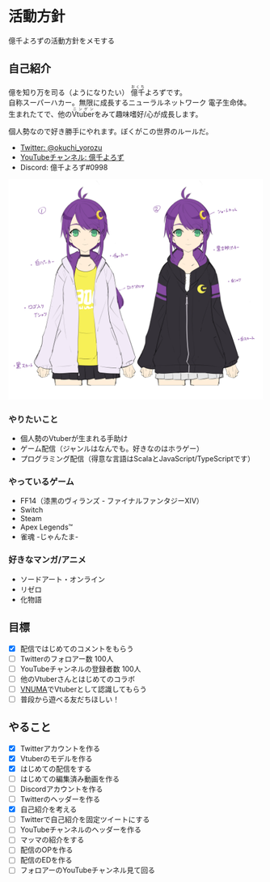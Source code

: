 # 活動方針
億千よろずの活動方針をメモする

## 自己紹介
億を知り万を司る（ようになりたい） <ruby>億千<rp>（</rp><rt>おくち</rt><rp>）</rp></ruby>よろずです。  
自称スーパーハカー。無限に成長するニューラルネットワーク 電子生命体。  
生まれたてで、他の<ruby>Vtuber<rp>（</rp><rt>ニンゲン</rt><rp>）</rp></ruby>をみて趣味嗜好/心が成長します。

個人勢なので好き勝手にやれます。ぼくがこの世界のルールだ。

- [Twitter: @okuchi_yorozu](https://twitter.com/okuchi_yorozu)
- [YouTubeチャンネル: 億千よろず](https://www.youtube.com/channel/UCpEsTR5Nnd0-HgKngIQqbmA)
- Discord: 億千よろず#0998

![億千よろずラフスケッチ](src/images/okuchi-yorozu-rough.jpg)

### やりたいこと
- 個人勢のVtuberが生まれる手助け
- ゲーム配信（ジャンルはなんでも。好きなのはホラゲー）
- プログラミング配信（得意な言語はScalaとJavaScript/TypeScriptです）

### やっているゲーム
- FF14（漆黒のヴィランズ - ファイナルファンタジーXIV）
- Switch
- Steam
- Apex Legends™
- 雀魂 -じゃんたま-

### 好きなマンガ/アニメ
- ソードアート・オンライン
- リゼロ
- 化物語

## 目標
- [x] 配信ではじめてのコメントをもらう
- [ ] Twitterのフォロアー数 100人
- [ ] YouTubeチャンネルの登録者数 100人
- [ ] 他のVtuberさんとはじめてのコラボ
- [ ] [VNUMA](https://hiyoko.sonoj.net/)でVtuberとして認識してもらう
- [ ] 普段から遊べる友だちほしい！

## やること
- [x] Twitterアカウントを作る
- [x] Vtuberのモデルを作る
- [x] はじめての配信をする
- [ ] はじめての編集済み動画を作る
- [ ] Discordアカウントを作る
- [ ] Twitterのヘッダーを作る
- [x] 自己紹介を考える
- [ ] Twitterで自己紹介を固定ツイートにする
- [ ] YouTubeチャンネルのヘッダーを作る
- [ ] マッマの紹介をする
- [ ] 配信のOPを作る
- [ ] 配信のEDを作る
- [ ] フォロアーのYouTubeチャンネル見て回る
